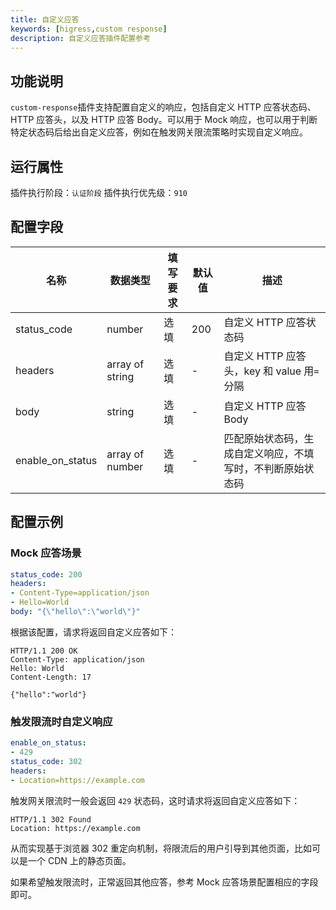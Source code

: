 ```yaml
---
title: 自定义应答
keywords: [higress,custom response]
description: 自定义应答插件配置参考
---
```


## 功能说明
`custom-response`插件支持配置自定义的响应，包括自定义 HTTP 应答状态码、HTTP 应答头，以及 HTTP 应答 Body。可以用于 Mock 响应，也可以用于判断特定状态码后给出自定义应答，例如在触发网关限流策略时实现自定义响应。

## 运行属性

插件执行阶段：`认证阶段`
插件执行优先级：`910`


## 配置字段

| 名称 | 数据类型 | 填写要求 |  默认值 | 描述 |
| -------- | -------- | -------- | -------- | -------- |
|  status_code    |  number     |  选填      |   200  |  自定义 HTTP 应答状态码   |
|  headers     |  array of string      |  选填     |   -  |  自定义 HTTP 应答头，key 和 value 用`=`分隔   |
|  body      |  string    |  选填     |   -   |  自定义 HTTP 应答 Body  |
|  enable_on_status   |  array of number    |   选填     |  -  | 匹配原始状态码，生成自定义响应，不填写时，不判断原始状态码   |

## 配置示例

### Mock 应答场景

```yaml
status_code: 200
headers:
- Content-Type=application/json
- Hello=World
body: "{\"hello\":\"world\"}"

```

根据该配置，请求将返回自定义应答如下：

```text
HTTP/1.1 200 OK
Content-Type: application/json
Hello: World
Content-Length: 17

{"hello":"world"}
```

### 触发限流时自定义响应

```yaml
enable_on_status: 
- 429
status_code: 302
headers:
- Location=https://example.com
```

触发网关限流时一般会返回 `429` 状态码，这时请求将返回自定义应答如下：

```text
HTTP/1.1 302 Found
Location: https://example.com
```

从而实现基于浏览器 302 重定向机制，将限流后的用户引导到其他页面，比如可以是一个 CDN 上的静态页面。

如果希望触发限流时，正常返回其他应答，参考 Mock 应答场景配置相应的字段即可。

